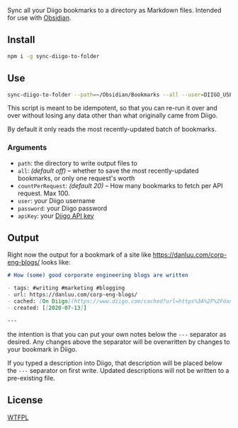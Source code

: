 Sync all your Diigo bookmarks to a directory as Markdown files.  Intended for use with [Obsidian](https://obsidian.md/).

## Install

```sh
npm i -g sync-diigo-to-folder
```

## Use

```sh
sync-diigo-to-folder --path=~/Obsidian/Bookmarks --all --user=DIIGO_USERNAME --password=DIIGO_PASSWORD --apiKey=DIIGO_API_KEY
```

This script is meant to be idempotent, so that you can re-run it over and over without losing any data other than what originally came from Diigo.

By default it only reads the most recently-updated batch of bookmarks.

### Arguments

- `path`: the directory to write output files to
- `all`: *(default off)* – whether to save the most recently-updated bookmarks, or only one request's worth
- `countPerRequest`: *(default 20)* – How many bookmarks to fetch per API request.  Max 100.
- `user`: your Diigo username
- `password`: your Diigo password
- `apiKey`: your [Diigo API key](https://www.diigo.com/api_keys/new/)

## Output

Right now the output for a bookmark of a site like <https://danluu.com/corp-eng-blogs/> looks like:

```md
# How (some) good corporate engineering blogs are written

- tags: #writing #marketing #blogging
- url: https://danluu.com/corp-eng-blogs/
- cached: [On Diigo](https://www.diigo.com/cached?url=https%3A%2F%2Fdanluu.com%2Fcorp-eng-blogs%2F)
- created: [[2020-07-13]]

---


```

the intention is that you can put your own notes below the `---` separator as desired.  Any changes above the separator will be overwritten by changes to your bookmark in Diigo.

If you typed a description into Diigo, that description will be placed below the `---` separator on first write.  Updated descriptions will not be written to a pre-existing file.

## License

[WTFPL](https://wtfpl2.com)
